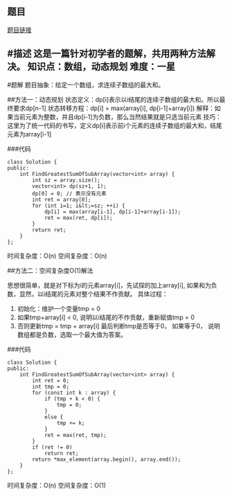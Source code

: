 ## 题目
[题目链接](https://www.nowcoder.com/practice/459bd355da1549fa8a49e350bf3df484?tpId=295&tqId=23259&sourceUrl=/exam/oj&channenl=wgithub&fromPut=wgithub)

#描述
这是一篇针对初学者的题解，共用两种方法解决。
知识点：数组，动态规划
难度：一星
---

#题解
题目抽象：给定一个数组，求连续子数组的最大和。

##方法一：动态规划
状态定义：dp[i]表示以i结尾的连续子数组的最大和。所以最终要求dp[n-1]
状态转移方程：dp[i] = max(array[i], dp[i-1]+array[i])
解释：如果当前元素为整数，并且dp[i-1]为负数，那么当然结果就是只选当前元素
技巧：这里为了统一代码的书写，定义dp[i]表示前i个元素的连续子数组的最大和，结尾元素为array[i-1]

###代码
```
class Solution {
public:
    int FindGreatestSumOfSubArray(vector<int> array) {
        int sz = array.size();
        vector<int> dp(sz+1, 1);
        dp[0] = 0; // 表示没有元素
        int ret = array[0];
        for (int i=1; i&lt;=sz; ++i) {
            dp[i] = max(array[i-1], dp[i-1]+array[i-1]);
            ret = max(ret, dp[i]);
        }
        return ret;
    }
};
```
时间复杂度：O(n)
空间复杂度：O(n)

##方法二：空间复杂度O(1)解法

思想很简单，就是对下标为i的元素array[i]，先试探的加上array[i], 如果和为负数，显然，以i结尾的元素对整个结果不作贡献。
具体过程：
1. 初始化：维护一个变量tmp = 0
2. 如果tmp+array[i] &lt; 0, 说明以i结尾的不作贡献，重新赋值tmp = 0
3. 否则更新tmp = tmp + array[i]
最后判断tmp是否等于0， 如果等于0， 说明数组都是负数，选取一个最大值为答案。

###代码

```
class Solution {
public:
    int FindGreatestSumOfSubArray(vector<int> array) {
        int ret = 0;
        int tmp = 0;
        for (const int k : array) {
            if (tmp + k < 0) {
                tmp = 0;
            }
            else {
                tmp += k;
            }
            ret = max(ret, tmp);
        }
        if (ret != 0)
            return ret;
        return *max_element(array.begin(), array.end());
    }
};
```
时间复杂度：O(n)
空间复杂度：O(1)
</int></int></int>